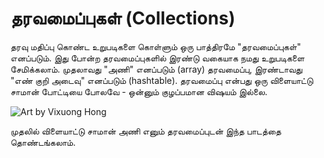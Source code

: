# தரவமைப்புகள் (Collections)

தரவு மதிப்பு கொண்ட உறுபடிகளை கொள்ளும் ஒரு பாத்திரமே "தரவமைப்புகள்" எனப்படும். இது போன்ற தரவமைப்புகளில் இரண்டு வகையாக நமது உறுபடிகளை சேமிக்கலாம். முதலாவது "அணி" எனப்படும் (array) தரவமைப்பு, இரண்டாவது "எண் குறி அடைவு" எனப்படும் (hashtable). தரவமைப்பு என்பது ஒரு விளையாட்டு சாமான் போட்டியை போலவே - ஒன்னும் குழப்பமான விஷயம் இல்லை.

![Art by Vixuong Hong](http://rubykin.com/images/array-toy-chest.png)

முதலில் விளையாட்டு சாமான் அணி எனும் தரவமைப்புடன் இந்த பாடத்தை தொண்டங்கலாம்.
